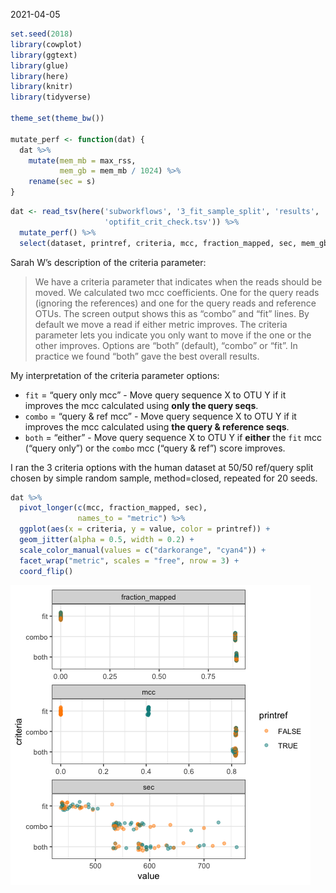 2021-04-05

``` r
set.seed(2018)
library(cowplot)
library(ggtext)
library(glue)
library(here)
library(knitr)
library(tidyverse)

theme_set(theme_bw())

mutate_perf <- function(dat) {
  dat %>% 
    mutate(mem_mb = max_rss,
           mem_gb = mem_mb / 1024) %>% 
    rename(sec = s)
}
```

``` r
dat <- read_tsv(here('subworkflows', '3_fit_sample_split', 'results', 
                     'optifit_crit_check.tsv')) %>% 
  mutate_perf() %>% 
  select(dataset, printref, criteria, mcc, fraction_mapped, sec, mem_gb, seed) 
```

Sarah W’s description of the criteria parameter:

> We have a criteria parameter that indicates when the reads should be
> moved. We calculated two mcc coefficients. One for the query reads
> (ignoring the references) and one for the query reads and reference
> OTUs. The screen output shows this as “combo” and “fit” lines. By
> default we move a read if either metric improves. The criteria
> parameter lets you indicate you only want to move if the one or the
> other improves. Options are “both” (default), “combo” or “fit”. In
> practice we found “both” gave the best overall results.

My interpretation of the criteria parameter options:

-   `fit` = “query only mcc” - Move query sequence X to OTU Y if it
    improves the mcc calculated using **only the query seqs**.
-   `combo` = “query & ref mcc” - Move query sequence X to OTU Y if it
    improves the mcc calculated using **the query & reference seqs**.
-   `both` = “either” - Move query sequence X to OTU Y if **either** the
    `fit` mcc (“query only”) or the `combo` mcc (“query & ref”) score
    improves.

I ran the 3 criteria options with the human dataset at 50/50 ref/query
split chosen by simple random sample, method=closed, repeated for 20
seeds.

``` r
dat %>% 
  pivot_longer(c(mcc, fraction_mapped, sec), 
               names_to = "metric") %>% 
  ggplot(aes(x = criteria, y = value, color = printref)) +
  geom_jitter(alpha = 0.5, width = 0.2) +
  scale_color_manual(values = c("darkorange", "cyan4")) +
  facet_wrap("metric", scales = "free", nrow = 3) +
  coord_flip()
```

![](figures/crit_facet-1.png)<!-- -->
